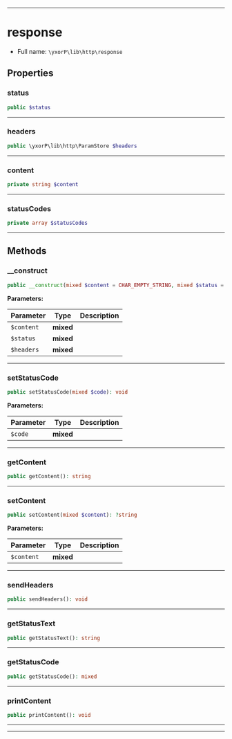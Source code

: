 ***

# response





* Full name: `\yxorP\lib\http\response`



## Properties


### status



```php
public $status
```






***

### headers



```php
public \yxorP\lib\http\ParamStore $headers
```






***

### content



```php
private string $content
```






***

### statusCodes



```php
private array $statusCodes
```






***

## Methods


### __construct



```php
public __construct(mixed $content = CHAR_EMPTY_STRING, mixed $status = 200, mixed $headers = array()): mixed
```








**Parameters:**

| Parameter | Type | Description |
|-----------|------|-------------|
| `$content` | **mixed** |  |
| `$status` | **mixed** |  |
| `$headers` | **mixed** |  |




***

### setStatusCode



```php
public setStatusCode(mixed $code): void
```








**Parameters:**

| Parameter | Type | Description |
|-----------|------|-------------|
| `$code` | **mixed** |  |




***

### getContent



```php
public getContent(): string
```











***

### setContent



```php
public setContent(mixed $content): ?string
```








**Parameters:**

| Parameter | Type | Description |
|-----------|------|-------------|
| `$content` | **mixed** |  |




***

### sendHeaders



```php
public sendHeaders(): void
```











***

### getStatusText



```php
public getStatusText(): string
```











***

### getStatusCode



```php
public getStatusCode(): mixed
```











***

### printContent



```php
public printContent(): void
```











***


***

